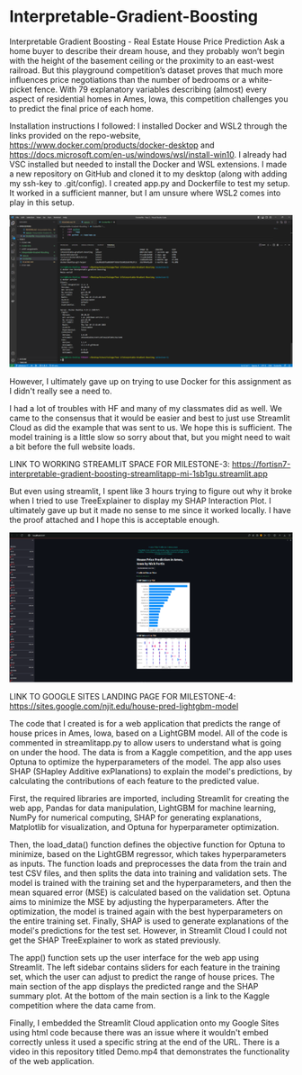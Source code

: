 # Interpretable-Gradient-Boosting
Interpretable Gradient Boosting - Real Estate House Price Prediction
Ask a home buyer to describe their dream house, and they probably won’t begin with the height of the basement ceiling or the proximity to an east-west railroad. But this playground competition’s dataset proves that much more influences price negotiations than the number of bedrooms or a white-picket fence. With 79 explanatory variables describing (almost) every aspect of residential homes in Ames, Iowa, this competition challenges you to predict the final price of each home.

Installation instructions I followed: 
I installed Docker and WSL2 through the links provided on the repo-website, https://www.docker.com/products/docker-desktop and https://docs.microsoft.com/en-us/windows/wsl/install-win10. I already had VSC installed but needed to install the Docker and WSL extensions. I made a new repository on GitHub and cloned it to my desktop (along with adding my ssh-key to .git/config). I created app.py and Dockerfile to test my setup. It worked in a sufficient manner, but I am unsure where WSL2 comes into play in this setup.

![Docker Setup Proof](DockerSetupImage.png "Docker Setup Image")

However, I ultimately gave up on trying to use Docker for this assignment as I didn't really see a need to.

I had a lot of troubles with HF and many of my classmates did as well. We came to the consensus that it would be easier and best to just use Streamlit Cloud as did the example that was sent to us. We hope this is sufficient. The model training is a little slow so sorry about that, but you might need to wait a bit before the full website loads.

LINK TO WORKING STREAMLIT SPACE FOR MILESTONE-3: https://fortisn7-interpretable-gradient-boosting-streamlitapp-mi-1sb1gu.streamlit.app

But even using streamlit, I spent like 3 hours trying to figure out why it broke when I tried to use TreeExplainer to display my SHAP Interaction Plot. I ultimately gave up but it made no sense to me since it worked locally. I have the proof attached and I hope this is acceptable enough.

![Working Locally](working_locally.png "SHAP Interaction Working Locally Image")

LINK TO GOOGLE SITES LANDING PAGE FOR MILESTONE-4: https://sites.google.com/njit.edu/house-pred-lightgbm-model

The code that I created is for a web application that predicts the range of house prices in Ames, Iowa, based on a LightGBM model. All of the code is commented in streamlitapp.py to allow users to understand what is going on under the hood. The data is from a Kaggle competition, and the app uses Optuna to optimize the hyperparameters of the model. The app also uses SHAP (SHapley Additive exPlanations) to explain the model's predictions, by calculating the contributions of each feature to the predicted value.

First, the required libraries are imported, including Streamlit for creating the web app, Pandas for data manipulation, LightGBM for machine learning, NumPy for numerical computing, SHAP for generating explanations, Matplotlib for visualization, and Optuna for hyperparameter optimization.

Then, the load_data() function defines the objective function for Optuna to minimize, based on the LightGBM regressor, which takes hyperparameters as inputs. The function loads and preprocesses the data from the train and test CSV files, and then splits the data into training and validation sets. The model is trained with the training set and the hyperparameters, and then the mean squared error (MSE) is calculated based on the validation set. Optuna aims to minimize the MSE by adjusting the hyperparameters. After the optimization, the model is trained again with the best hyperparameters on the entire training set. Finally, SHAP is used to generate explanations of the model's predictions for the test set. However, in Streamlit Cloud I could not get the SHAP TreeExplainer to work as stated previously.

The app() function sets up the user interface for the web app using Streamlit. The left sidebar contains sliders for each feature in the training set, which the user can adjust to predict the range of house prices. The main section of the app displays the predicted range and the SHAP summary plot. At the bottom of the main section is a link to the Kaggle competition where the data came from.

Finally, I embedded the Streamlit Cloud application onto my Google Sites using html code because there was an issue where it wouldn't embed correctly unless it used a specific string at the end of the URL. There is a video in this repository titled Demo.mp4 that demonstrates the functionality of the web application.
